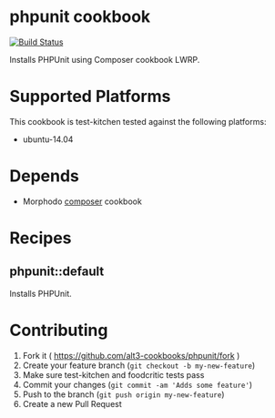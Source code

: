 # phpunit cookbook

[![Build Status](https://travis-ci.org/alt3-cookbooks/phpunit.svg)](https://travis-ci.org/alt3-cookbooks/phpunit)

Installs PHPUnit using Composer cookbook LWRP.

# Supported Platforms

  This cookbook is test-kitchen tested against the following platforms:

- ubuntu-14.04

# Depends

- Morphodo [composer](https://github.com/Morphodo/chef-composer) cookbook

# Recipes

## phpunit::default

Installs PHPUnit.

# Contributing

1. Fork it ( https://github.com/alt3-cookbooks/phpunit/fork )
2. Create your feature branch (`git checkout -b my-new-feature`)
3. Make sure test-kitchen and foodcritic tests pass
4. Commit your changes (`git commit -am 'Adds some feature'`)
5. Push to the branch (`git push origin my-new-feature`)
6. Create a new Pull Request

